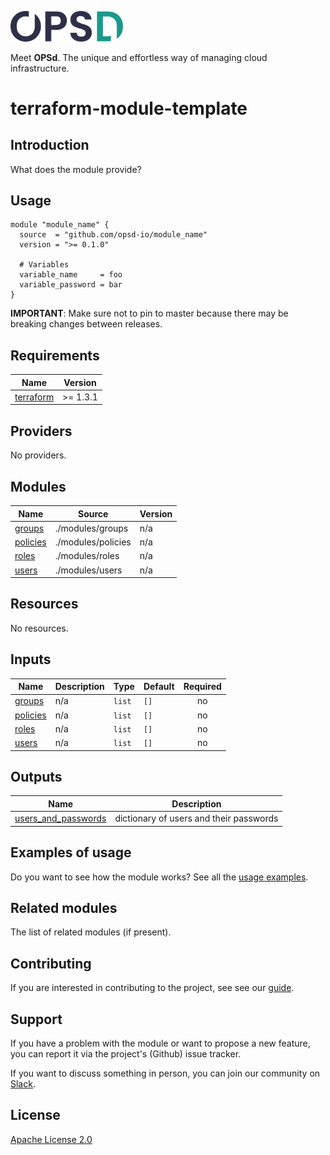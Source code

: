 <a href="https://www.opsd.io" target="_blank"><img alt="OPSd" src=".github/img/OPSD_logo.svg" width="180px"></a>

Meet **OPSd**. The unique and effortless way of managing cloud infrastructure.

# terraform-module-template

## Introduction

What does the module provide?

## Usage

```hcl
module "module_name" {
  source  = "github.com/opsd-io/module_name"
  version = ">= 0.1.0"

  # Variables
  variable_name     = foo
  variable_password = bar
}
```

**IMPORTANT**: Make sure not to pin to master because there may be breaking changes between releases.

<!-- BEGIN_TF_DOCS -->
## Requirements

| Name | Version |
|------|---------|
| <a name="requirement_terraform"></a> [terraform](#requirement\_terraform) | >= 1.3.1 |

## Providers

No providers.

## Modules

| Name | Source | Version |
|------|--------|---------|
| <a name="module_groups"></a> [groups](#module\_groups) | ./modules/groups | n/a |
| <a name="module_policies"></a> [policies](#module\_policies) | ./modules/policies | n/a |
| <a name="module_roles"></a> [roles](#module\_roles) | ./modules/roles | n/a |
| <a name="module_users"></a> [users](#module\_users) | ./modules/users | n/a |

## Resources

No resources.

## Inputs

| Name | Description | Type | Default | Required |
|------|-------------|------|---------|:--------:|
| <a name="input_groups"></a> [groups](#input\_groups) | n/a | `list` | `[]` | no |
| <a name="input_policies"></a> [policies](#input\_policies) | n/a | `list` | `[]` | no |
| <a name="input_roles"></a> [roles](#input\_roles) | n/a | `list` | `[]` | no |
| <a name="input_users"></a> [users](#input\_users) | n/a | `list` | `[]` | no |

## Outputs

| Name | Description |
|------|-------------|
| <a name="output_users_and_passwords"></a> [users\_and\_passwords](#output\_users\_and\_passwords) | dictionary of users and their passwords |
<!-- END_TF_DOCS -->

## Examples of usage

Do you want to see how the module works? See all the [usage examples](examples).

## Related modules

The list of related modules (if present).

## Contributing

If you are interested in contributing to the project, see see our [guide](https://github.com/opsd-io/contribution).

## Support

If you have a problem with the module or want to propose a new feature, you can report it via the project's (Github) issue tracker.

If you want to discuss something in person, you can join our community on [Slack](https://join.slack.com/t/opsd-community/signup).

## License

[Apache License 2.0](LICENSE)
